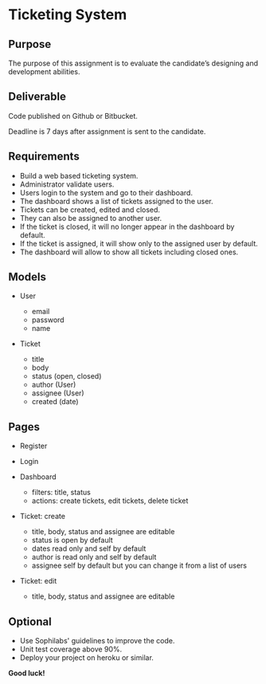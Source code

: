 # Ticketing System

## Purpose

The purpose of this assignment is to evaluate the candidate’s designing and development abilities.

## Deliverable

Code published on Github or Bitbucket.

Deadline is 7 days after assignment is sent to the candidate.

## Requirements

- Build a web based ticketing system.
- Administrator validate users.
- Users login to the system and go to their dashboard.
- The dashboard shows a list of tickets assigned to the user.
- Tickets can be created, edited and closed.
- They can also be assigned to another user.
- If the ticket is closed, it will no longer appear in the dashboard by default.
- If the ticket is assigned, it will show only to the assigned user by default.
- The dashboard will allow to show all tickets including closed ones.

## Models

- User

  - email
  - password
  - name

- Ticket

  - title
  - body
  - status (open, closed)
  - author (User)
  - assignee (User)
  - created (date)

## Pages

- Register

- Login

- Dashboard

  - filters: title, status
  - actions: create tickets, edit tickets, delete ticket

- Ticket: create

  - title, body, status and assignee are editable
  - status is open by default
  - dates read only and self by default
  - author is read only and self by default
  - assignee self by default but you can change it from a list of users

- Ticket: edit

  - title, body, status and assignee are editable

## Optional

- Use Sophilabs' guidelines to improve the code.
- Unit test coverage above 90%.
- Deploy your project on heroku or similar.

**Good luck!**
